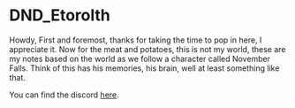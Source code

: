 # DND_Etorolth

Howdy,
First and foremost, thanks for taking the time to pop in here, I appreciate it. Now for the meat and potatoes, this is not my world, these are my notes based on the world as we follow a character called November Falls. Think of this has his memories, his brain, well at least something like that.

You can find the discord [here](https://discord.gg/uZc7RaRYfQ).